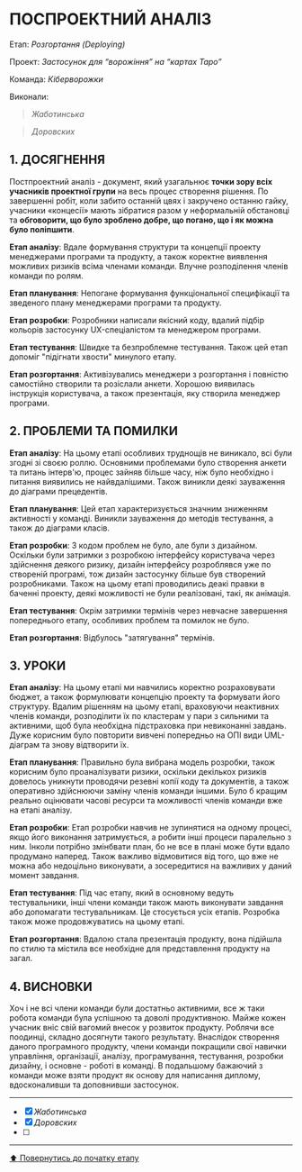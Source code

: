 ﻿# ПОСПРОЕКТНИЙ АНАЛІЗ

Етап: *Розгортання (Deploying)*

Проект: *Застосунок для “ворожіння” на “картах Таро”*

Команда: *Кіберворожки*

Виконали:
>*Жаботинська*

>*Доровских*

## **1. ДОСЯГНЕННЯ**

Постпроектний аналіз - документ, який узагальнює **точки зору всіх учасників проектної групи** на весь процес створення рішення. По завершенні робіт, коли забито останній цвях і закручено останню гайку, учасники «концесії» мають зібратися разом у неформальній обстановці та **обговорити, що було зроблено добре, що погано, що і як можна було поліпшити**. 

**Етап аналізу**: Вдале формування структури та концепції проекту менеджерами програми та продукту, а також коректне виявлення можливих ризиків всіма членами команди. Влучне розподілення членів команди по ролям.

**Етап планування**: Непогане формування функціональної специфікації та зведеного плану менеджерами програми та продукту.

**Етап розробки**: Розробники написали якісний коду, вдалий підбір кольорів застосунку UX-спеціалістом та менеджером програми.

**Етап тестування**: Швидке та безпроблемне тестування. Також цей етап допоміг "підігнати хвости" минулого етапу.

**Етап розгортання**: Активізувались менеджери з розгортання і повністю самостійно створили та розіслали анкети. Хорошою виявилась інструкція користувача, а також презентація, яку створила менеджер програми.

## **2. ПРОБЛЕМИ ТА ПОМИЛКИ**

**Етап аналізу**: На цьому етапі особливих труднощів не виникало, всі були згодні зі своєю роллю. Основними проблемами було створення анкети та питань інтерв'ю, процес зайняв більше часу, ніж було необхідно і питання виявились не найвдалішими. Також виникли деякі зауваження до діаграми прецедентів.

**Етап планування**: Цей етап характеризується значним зниженням активності у команді. Виникли зауваження до методів тестування, а також до діаграми класів.

**Етап розробки**: З кодом проблем не було, але були з дизайном. Оскільки були затримки з розробкою інтерфейсу користувача через здійснення деякого ризику, дизайн інтерфейсу розроблявся уже по створеній програмі, тож дизайн застосунку більше був створений розробниками. Також на цьому етапі проводились деакі правки в баченні проекту, деякі можливості не були реалізовані, такі, як анімація.

**Етап тестування**: Окрім затримки термінів через невчасне завершення попереднього етапу, особливих проблем та помилок не було.

**Етап розгортання**: Відбулось "затягування" термінів.

## **3. УРОКИ**

**Етап аналізу**: На цьому етапі ми навчились коректно розраховувати бюджет, а також формулювати концепцію проекту та формувати його структуру. Вдалим рішенням на цьому етапі, враховуючи неактивних членів команди, розподілити їх по кластерам у пари з сильними та активними, щоб була необхідна підстраховка при невиконанні завдань. Дуже корисним було повторити вивчені попередньо на ОПІ види UML-діаграм та знову відтворити їх.

**Етап планування**: Правильно була вибрана модель розробки, також корисним було проаналізувати ризики, оскільки декількох ризиків довелось уникнути проводячи резевні копії коду та документів, а також оперативно здійснюючи заміну членів команди іншими. Було б кращим реально оцінювати часові ресурси та можливості членів команди вже на етапі аналізу. 

**Етап розробки**: Етап розробки навчив не зупинятися на одному процесі, якщо його виконання затримується, а робити інші процеси паралельно з ним. Інколи потрібно змінбвати план, бо не все в плані може бути вдало продумано наперед. Також важливо відмовитися від того, що вже не можна або недоцільно виконувати, а зосередитися на важливих у даний момент завдання.

**Етап тестування**: Під час етапу, який в основному ведуть тестувальники, інші члени команди також мають виконувати завдання або допомагати тестувальникам. Це стосується усіх етапів. Розробка також може продовжуватись на цьому етапі. 

**Етап розгортання**: Вдалою стала презентація продукту, вона підійшла по стилю та містила все необхідне для представлення продукту на загал.

## **4. ВИСНОВКИ**

Хоч і не всі члени команди були достатньо активними, все ж таки робота команди була успішною та доволі продуктивною. Майже кожен учасник вніс свій вагомий внесок у розвиток продукту. Роблячи все поодинці, складно досягнути такого результату. Внаслідок створення даного програмного продукту, члени команди покращили свої навички управління, організації, аналізу, програмування, тестування, розробки дизайну, і основне - роботі в команді. В подальшому бажаючий з команди може взяти продукт як основу для написання диплому, вдосконаливши та доповнивши застосунок.

---

- [x] *Жаботинська*
- [x] *Доровских*
- [ ] 
---
[:arrow_up: Повернутись до початку етапу](/docs/5.Deploying/README.md)

